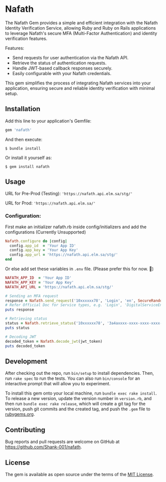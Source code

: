 # Nafath

The Nafath Gem provides a simple and efficient integration with the Nafath Identity Verification Service, allowing Ruby and Ruby on Rails applications to leverage Nafath's secure MFA (Multi-Factor Authentication) and identity verification features.

Features:

* Send requests for user authentication via the Nafath API.
* Retrieve the status of authentication requests.
* Handle JWT-based callback responses securely.
* Easily configurable with your Nafath credentials.

This gem simplifies the process of integrating Nafath services into your application, ensuring secure and reliable identity verification with minimal setup.
<!-- Welcome to your new gem! In this directory, you'll find the files you need to be able to package up your Ruby library into a gem. Put your Ruby code in the file `lib/nafath`. To experiment with that code, run `bin/console` for an interactive prompt.

TODO: Delete this and the text above, and describe your gem -->

## Installation

Add this line to your application's Gemfile:

```ruby
gem 'nafath'
```

And then execute:

    $ bundle install

Or install it yourself as:

    $ gem install nafath

## Usage

URL for Pre-Prod (Testing): ``` 'https://nafath.api.elm.sa/stg/' ```

URL for Prod:               ``` 'https://nafath.api.elm.sa/' ```


### Configuration:

First make an initializer nafath.rb inside config/initializers and add the configurations (Currently Unsupported)

```ruby
Nafath.configure do |config|
  config.app_id  = 'Your App ID'
  config.app_key = 'Your App Key'
  config.app_url = 'https://nafath.api.elm.sa/stg/'
end
```
Or else add set these variables in `.env` file. (Please prefer this for now. 🙂)

```ruby
NAFATH_APP_ID  = 'Your App ID'
NAFATH_APP_KEY = 'Your App Key'
NAFATH_API_URL = 'https://nafath.api.elm.sa/stg/'
```


```ruby
# Sending an MFA request
response = Nafath.send_request('10xxxxxx78', 'Login', 'en', SecureRandom.uuid)
# Refer Official Doc for Service types, e.g. 'Login', 'DigitalServiceEnrollmentWithoutBio'  
puts response

# Retrieving status
status = Nafath.retrieve_status('10xxxxxx78', '3a4axxxx-xxxx-xxxx-xxxx-xxxxef834e8d', '80')
puts status

# Decoding JWT
decoded_token = Nafath.decode_jwt(jwt_token)
puts decoded_token
```

## Development

After checking out the repo, run `bin/setup` to install dependencies. Then, run `rake spec` to run the tests. You can also run `bin/console` for an interactive prompt that will allow you to experiment.

To install this gem onto your local machine, run `bundle exec rake install`. To release a new version, update the version number in `version.rb`, and then run `bundle exec rake release`, which will create a git tag for the version, push git commits and the created tag, and push the `.gem` file to [rubygems.org](https://rubygems.org).

## Contributing

Bug reports and pull requests are welcome on GitHub at https://github.com/Shank-001/nafath.

## License

The gem is available as open source under the terms of the [MIT License](https://opensource.org/licenses/MIT).

